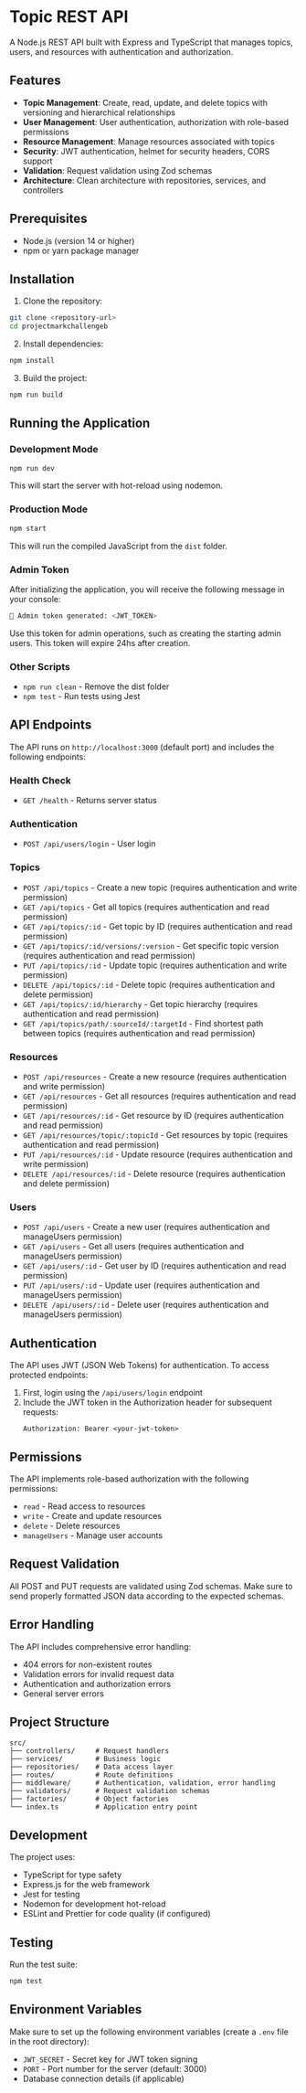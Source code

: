 # Topic REST API

A Node.js REST API built with Express and TypeScript that manages topics, users, and resources with authentication and authorization.

## Features

- **Topic Management**: Create, read, update, and delete topics with versioning and hierarchical relationships
- **User Management**: User authentication, authorization with role-based permissions
- **Resource Management**: Manage resources associated with topics
- **Security**: JWT authentication, helmet for security headers, CORS support
- **Validation**: Request validation using Zod schemas
- **Architecture**: Clean architecture with repositories, services, and controllers

## Prerequisites

- Node.js (version 14 or higher)
- npm or yarn package manager

## Installation

1. Clone the repository:
```bash
git clone <repository-url>
cd projectmarkchallengeb
```

2. Install dependencies:
```bash
npm install
```

3. Build the project:
```bash
npm run build
```

## Running the Application

### Development Mode
```bash
npm run dev
```
This will start the server with hot-reload using nodemon.

### Production Mode
```bash
npm start
```
This will run the compiled JavaScript from the `dist` folder.

### Admin Token
After initializing the application, you will receive the following message in your console:
```bash
🔑 Admin token generated: <JWT_TOKEN>
```
Use this token for admin operations, such as creating the starting admin users. This token will expire 24hs after creation.

### Other Scripts
- `npm run clean` - Remove the dist folder
- `npm test` - Run tests using Jest

## API Endpoints

The API runs on `http://localhost:3000` (default port) and includes the following endpoints:

### Health Check
- `GET /health` - Returns server status

### Authentication
- `POST /api/users/login` - User login

### Topics
- `POST /api/topics` - Create a new topic (requires authentication and write permission)
- `GET /api/topics` - Get all topics (requires authentication and read permission)
- `GET /api/topics/:id` - Get topic by ID (requires authentication and read permission)
- `GET /api/topics/:id/versions/:version` - Get specific topic version (requires authentication and read permission)
- `PUT /api/topics/:id` - Update topic (requires authentication and write permission)
- `DELETE /api/topics/:id` - Delete topic (requires authentication and delete permission)
- `GET /api/topics/:id/hierarchy` - Get topic hierarchy (requires authentication and read permission)
- `GET /api/topics/path/:sourceId/:targetId` - Find shortest path between topics (requires authentication and read permission)

### Resources
- `POST /api/resources` - Create a new resource (requires authentication and write permission)
- `GET /api/resources` - Get all resources (requires authentication and read permission)
- `GET /api/resources/:id` - Get resource by ID (requires authentication and read permission)
- `GET /api/resources/topic/:topicId` - Get resources by topic (requires authentication and read permission)
- `PUT /api/resources/:id` - Update resource (requires authentication and write permission)
- `DELETE /api/resources/:id` - Delete resource (requires authentication and delete permission)

### Users
- `POST /api/users` - Create a new user (requires authentication and manageUsers permission)
- `GET /api/users` - Get all users (requires authentication and manageUsers permission)
- `GET /api/users/:id` - Get user by ID (requires authentication and read permission)
- `PUT /api/users/:id` - Update user (requires authentication and manageUsers permission)
- `DELETE /api/users/:id` - Delete user (requires authentication and manageUsers permission)

## Authentication

The API uses JWT (JSON Web Tokens) for authentication. To access protected endpoints:

1. First, login using the `/api/users/login` endpoint
2. Include the JWT token in the Authorization header for subsequent requests:
   ```
   Authorization: Bearer <your-jwt-token>
   ```

## Permissions

The API implements role-based authorization with the following permissions:
- `read` - Read access to resources
- `write` - Create and update resources
- `delete` - Delete resources
- `manageUsers` - Manage user accounts

## Request Validation

All POST and PUT requests are validated using Zod schemas. Make sure to send properly formatted JSON data according to the expected schemas.

## Error Handling

The API includes comprehensive error handling:
- 404 errors for non-existent routes
- Validation errors for invalid request data
- Authentication and authorization errors
- General server errors

## Project Structure

```
src/
├── controllers/     # Request handlers
├── services/        # Business logic
├── repositories/    # Data access layer
├── routes/          # Route definitions
├── middleware/      # Authentication, validation, error handling
├── validators/      # Request validation schemas
├── factories/       # Object factories
└── index.ts         # Application entry point
```

## Development

The project uses:
- TypeScript for type safety
- Express.js for the web framework
- Jest for testing
- Nodemon for development hot-reload
- ESLint and Prettier for code quality (if configured)

## Testing

Run the test suite:
```bash
npm test
```

## Environment Variables

Make sure to set up the following environment variables (create a `.env` file in the root directory):
- `JWT_SECRET` - Secret key for JWT token signing
- `PORT` - Port number for the server (default: 3000)
- Database connection details (if applicable)
